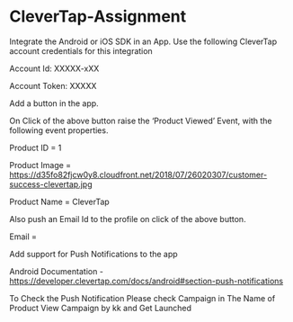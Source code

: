 # CleverTap-Assignment
Integrate the Android or iOS SDK in an App. Use the following CleverTap account credentials for this integration


Account Id: XXXXX-xXX

Account Token: XXXXX

Add a button in the app.

On Click of the above button raise the ‘Product Viewed’ Event, with the following event properties.

Product ID = 1

Product Image = https://d35fo82fjcw0y8.cloudfront.net/2018/07/26020307/customer-success-clevertap.jpg

Product Name = CleverTap

Also push an Email Id to the profile on click of the above button.

Email = <youremail>
	
Add support for Push Notifications to the app
	
Android Documentation - https://developer.clevertap.com/docs/android#section-push-notifications
	
To Check the Push Notification Please check Campaign in The Name of Product View Campaign by kk and Get Launched
